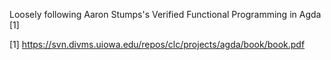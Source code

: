 Loosely following Aaron Stumps's Verified Functional Programming in Agda [1]

[1] https://svn.divms.uiowa.edu/repos/clc/projects/agda/book/book.pdf